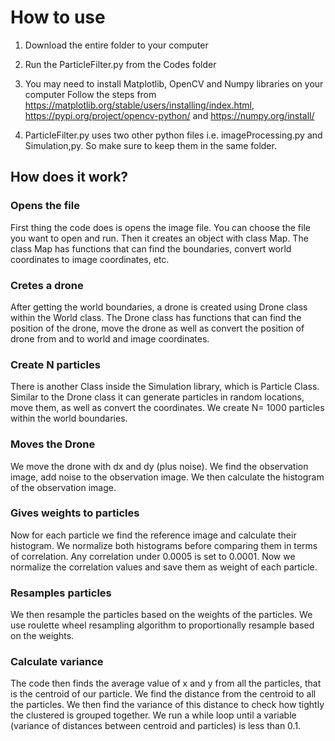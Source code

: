 # How to use
1. Download the entire folder to your computer
2. Run the ParticleFilter.py from the Codes folder
3. You may need to install Matplotlib, OpenCV and Numpy libraries on your computer
  Follow the steps from https://matplotlib.org/stable/users/installing/index.html, https://pypi.org/project/opencv-python/ and https://numpy.org/install/ 

4. ParticleFilter.py uses two other python files i.e. imageProcessing.py  and Simulation,py. So make sure to keep them in the same folder. 



## How does it work? 

### Opens the file
First thing the code does is opens the image file. You can choose the file you want to open and run. 
Then it creates an object with class Map. The class Map has functions that can find the boundaries, convert world coordinates to image coordinates, etc. 

### Cretes a drone
After getting the world boundaries, a drone is created using Drone class within the World class. The Drone class has functions that can find the position of the drone, move the drone as well as convert the position of drone from and to world and image coordinates. 

### Create N particles
There is another Class inside the Simulation library, which is Particle Class. Similar to the Drone class it can generate  particles in random locations, move them, as well as convert the coordinates.  We create N= 1000 particles within the world boundaries. 

### Moves the Drone 
We move the drone with dx and dy (plus noise). We find the observation image, add noise to the observation image. We then calculate the histogram of the observation image. 

### Gives weights to particles
Now for each particle we find the reference image and calculate their histogram. We normalize both histograms before comparing them in terms of correlation. Any correlation under 0.0005 is set to 0.0001. Now we normalize the correlation values and save them as weight of each particle. 

### Resamples particles
We then resample the particles based on the weights of the particles. We use roulette wheel resampling algorithm to proportionally resample based on the weights. 

### Calculate variance
The code then finds the average value of x and y from all the particles, that is the centroid of our particle. We find the distance from the centroid to all the particles. We then find the variance of this distance to check how tightly the clustered is grouped together. We run a while loop until a variable (variance of distances between centroid and particles) is less than 0.1. 





